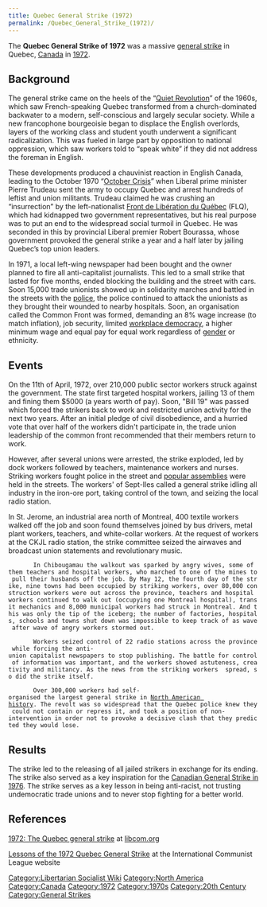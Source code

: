 ```yaml
---
title: Quebec General Strike (1972)
permalink: /Quebec_General_Strike_(1972)/
---
```


The **Quebec General Strike of 1972** was a massive [general
strike](List_of_General_Strikes.md "wikilink") in Quebec,
[Canada](Canada.md "wikilink") in
[1972](Revolutions_of_1967_-_1975.md "wikilink").

## Background

The general strike came on the heels of the “[Quiet
Revolution](Quiet_Revolution_(Canada).md "wikilink")” of the 1960s, which
saw French-speaking Quebec transformed from a church-dominated backwater
to a modern, self-conscious and largely secular society. While a new
francophone bourgeoisie began to displace the English overlords, layers
of the working class and student youth underwent a significant
radicalization. This was fueled in large part by opposition to national
oppression, which saw workers told to “speak white” if they did not
address the foreman in English.

These developments produced a chauvinist reaction in English Canada,
leading to the October 1970 “[October
Crisis](October_Crisis_(Canada).md "wikilink")” when Liberal prime minister
Pierre Trudeau sent the army to occupy Quebec and arrest hundreds of
leftist and union militants. Trudeau claimed he was crushing an
“insurrection” by the left-nationalist [Front de Libération du
Québec](Front_de_Liberation_du_Quebec.md "wikilink") (FLQ), which had
kidnapped two government representatives, but his real purpose was to
put an end to the widespread social turmoil in Quebec. He was seconded
in this by provincial Liberal premier Robert Bourassa, whose government
provoked the general strike a year and a half later by jailing Quebec’s
top union leaders.

In 1971, a local left-wing newspaper had been bought and the owner
planned to fire all anti-capitalist journalists. This led to a small
strike that lasted for five months, ended blocking the building and the
street with cars. Soon 15,000 trade unionists showed up in solidarity
marches and battled in the streets with the [police](police.md "wikilink"),
the police continued to attack the unionists as they brought their
wounded to nearby hospitals. Soon, an organisation called the Common
Front was formed, demanding an 8% wage increase (to match inflation),
job security, limited [workplace
democracy](Workers'_Self-Management.md "wikilink"), a higher minimum wage
and equal pay for equal work regardless of [gender](Feminism.md "wikilink")
or ethnicity.

## Events

On the 11th of April, 1972, over 210,000 public sector workers struck
against the government. The state first targeted hospital workers,
jailing 13 of them and fining them \$5000 (a years worth of pay). Soon,
"Bill 19" was passed which forced the strikers back to work and
restricted union activity for the next two years. After an initial
pledge of civil disobedience, and a hurried vote that over half of the
workers didn't participate in, the trade union leadership of the common
front recommended that their members return to work.

However, after several unions were arrested, the strike exploded, led by
dock workers followed by teachers, maintenance workers and nurses.
Striking workers fought police in the street and [popular
assemblies](Democratic_Assembly.md "wikilink") were held in the streets.
The workers' of Sept-Iles called a general strike idling all industry in
the iron-ore port, taking control of the town, and seizing the local
radio station.

In St. Jerome, an industrial area north of Montreal, 400 textile workers
walked off the job and soon found themselves joined by bus drivers,
metal plant workers, teachers, and white-collar workers. At the request
of workers at the CKJL radio station, the strike committee seized the
airwaves and broadcast union statements and revolutionary music.

`       In Chibougamau the walkout was sparked by angry wives, some of them teachers and hospital workers, who marched to one of the mines to pull their husbands off the job. By May 12, the fourth day of the strike, nine towns had been occupied by striking workers, over 80,000 construction workers were out across the province, teachers and hospital workers continued to walk out (occupying one Montreal hospital), transit mechanics and 8,000 municipal workers had struck in Montreal. And this was only the tip of the iceberg; the number of factories, hospitals, schools and towns shut down was impossible to keep track of as wave after wave of angry workers stormed out.`

`       Workers seized control of 22 radio stations across the province while forcing the anti-union capitalist newspapers to stop publishing. The battle for control of information was important, and the workers showed astuteness, creativity and militancy. As the news from the striking workers  spread, so did the strike itself.`

`       Over 300,000 workers had self-organised the largest general strike in `[`North American history`](Timeline_of_Libertarian_Socialism_in_North_America.md "wikilink")`. The revolt was so widespread that the Quebec police knew they could not contain or repress it, and took a position of non-intervention in order not to provoke a decisive clash that they predicted they would lose.`

## Results

The strike led to the releasing of all jailed strikers in exchange for
its ending. The strike also served as a key inspiration for the
[Canadian General Strike in
1976](Canadian_General_Strike_(1976).md "wikilink"). The strike serves as a
key lesson in being anti-racist, not trusting undemocratic trade unions
and to never stop fighting for a better world.

## References

[1972: The Quebec general
strike](https://libcom.org/history/1972-the-quebec-general-strike) at
[libcom.org](libcom.org.md "wikilink")

[Lessons of the 1972 Quebec General
Strike](https://www.icl-fi.org/english/spc/146/quebec.html) at the
International Communist League website

[Category:Libertarian Socialist
Wiki](Category:Libertarian_Socialist_Wiki.md "wikilink") [Category:North
America](Category:North_America.md "wikilink")
[Category:Canada](Category:Canada.md "wikilink")
[Category:1972](Category:1972.md "wikilink")
[Category:1970s](Category:1970s.md "wikilink") [Category:20th
Century](Category:20th_Century.md "wikilink") [Category:General
Strikes](Category:General_Strikes.md "wikilink")